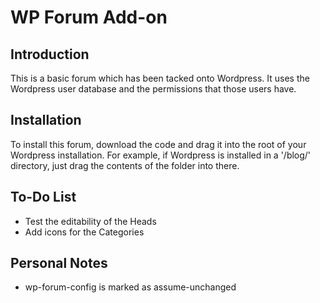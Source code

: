 WP Forum Add-on
================================

Introduction
--------------------------------

This is a basic forum which has been tacked onto Wordpress. It uses the Wordpress user database and the permissions
that those users have.

Installation
--------------------------------

To install this forum, download the code and drag it into the root of your Wordpress installation. For example,
if Wordpress is installed in a '/blog/' directory, just drag the contents of the folder into there.


To-Do List
--------------------------------

- Test the editability of the Heads
- Add icons for the Categories

Personal Notes
--------------------------------

- wp-forum-config is marked as assume-unchanged